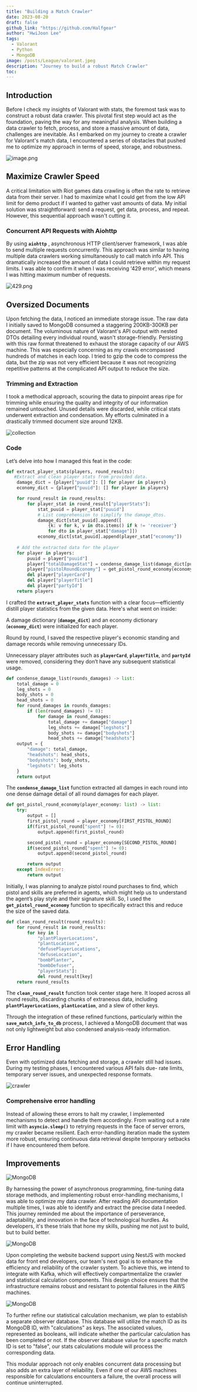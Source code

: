 ```yaml
---
title: "Building a Match Crawler"
date: 2023-08-20
draft: false
github_link: "https://github.com/Halfgear"
author: "HwiJoon Lee"
tags:
  - Valorant
  - Python
  - MongoDB 
image: /posts/League/valorant.jpeg
description: "Journey to build a robust Match Crawler"
toc:
---
```

## Introduction

Before I check my insights of Valorant with stats, the foremost task was to construct a robust data crawler. This pivotal first step would act as the foundation, paving the way for any meaningful analysis. When building a data crawler to fetch, process, and store a massive amount of data, challenges are inevitable. As I embarked on my journey to create a crawler for Valorant's match data, I encountered a series of obstacles that pushed me to optimize my approach in terms of speed, storage, and robustness.

![image.png](/posts/Valorant/image.png)

## Maximize Crawler Speed

A critical limitation with Riot games data crawling is often the rate to retrieve data from their server. I had to maximize what I could get from the low API limit for demo product if I wanted to gather vast amounts of data. My initial solution was straightforward: send a request, get data, process, and repeat. However, this sequential approach wasn't cutting it.

### Concurrent API Requests with Aiohttp

By using **`aiohttp`**  , asynchronous HTTP client/server framework, I was able to send multiple requests concurrently. This approach was similar to having multiple data crawlers working simultaneously to call match info API. This dramatically increased the amount of data I could retrieve within my request limits. I was able to confirm it when I was receiving ‘429 error’, which means I was hitting maximum number of requests.

![429.png](/posts/Valorant/429.png)

## Oversized Documents

Upon fetching the data, I noticed an immediate storage issue. The raw data I initially saved to MongoDB consumed a staggering 200KB-300KB per document. The voluminous nature of Valorant's API output with nested DTOs detailing every individual round, wasn't storage-friendly. Persisting with this raw format threatened to exhaust the storage capacity of our AWS machine. This was especially concerning as my crawls encompassed hundreds of matches in each loop. I tried to gzip the code to compress the data, but the zip was not very efficient because it was not recognizing repetitive patterns at the complicated API output to reduce the size.

### Trimming and Extraction

I took a methodical approach, scouring the data to pinpoint areas ripe for trimming while ensuring the quality and integrity of our information remained untouched. Unused details were discarded, while critical stats underwent extraction and condensation. My efforts culminated in a drastically trimmed document size around 12KB.

![collection](/posts/Valorant/size.png)

### Code

Let’s delve into how I managed this feat in the code:
```python
def extract_player_stats(players, round_results):
   #Extract and clean player stats from provided data.
    damage_dict = {player["puuid"]: [] for player in players}
    economy_dict = {player["puuid"]: [] for player in players}

    for round_result in round_results:
        for player_stat in round_result["playerStats"]:
            stat_puuid = player_stat["puuid"]
            # List comprehension to simplify the damage_dtos.
            damage_dict[stat_puuid].append([
                {k: v for k, v in dto.items() if k != 'receiver'} 
                for dto in player_stat["damage"]])
            economy_dict[stat_puuid].append(player_stat["economy"])
      
    # Add the extracted data for the player
    for player in players:
        puuid = player["puuid"]
        player["totalDamageStat"] = condense_damage_list(damage_dict[puuid])
        player["pistolRoundEconomy"] = get_pistol_round_economy(economy_dict[puuid])
        del player["playerCard"]
        del player["playerTitle"]
        del player["partyId"]      
    return players
```
I crafted the **`extract_player_stats`** function with a clear focus—efficiently distill player statistics from the given data. Here's what went on inside:

A damage dictionary (**`damage_dict`**) and an economy dictionary (**`economy_dict`**) were initialized for each player.

Round by round, I saved the respective player's economic standing and damage records while removing unnecessary IDs.

Unnecessary player attributes such as **`playerCard`**, **`playerTitle`**, and **`partyId`** were removed, considering they don’t have any subsequent statistical usage.

```python
def condense_damage_list(rounds_damages) -> list:
    total_damage = 0
    leg_shots = 0
    body_shots = 0
    head_shots = 0
    for round_damages in rounds_damages:
        if (len(round_damages) != 0):
            for damage in round_damages:
                total_damage += damage["damage"]
                leg_shots += damage["legshots"]
                body_shots += damage["bodyshots"]
                head_shots += damage["headshots"]
    output = {
        "damage": total_damage,
        "headshots": head_shots,
        "bodyshots": body_shots,
        "legshots": leg_shots
    }
    return output
```
The **`condense_damage_list`** function extracted all damges in each round into one dense damage detail of all round damages for each player.
```python
def get_pistol_round_economy(player_economy: list) -> list:
    try:
        output = []
        first_pistol_round = player_economy[FIRST_PISTOL_ROUND]
        if(first_pistol_round["spent"] != 0):
            output.append(first_pistol_round)

        second_pistol_round = player_economy[SECOND_PISTOL_ROUND]
        if(second_pistol_round["spent"] != 0):
            output.append(second_pistol_round)

        return output
    except IndexError:
        return output
```
Initially, I was planning to analyze pistol round purchases to find, which pistol and skills are preferred in agents, which might help us to understand the agent’s play style and their signature skill. So, I used the **`get_pistol_round_economy`** function to specifically extract this and reduce the size of the saved data.

```python
def clean_round_result(round_results):
    for round_result in round_results:
        for key in [
            "plantPlayerLocations",
            "plantLocation",
            "defusePlayerLocations",
            "defuseLocation",
            "bombPlanter",
            "bombDefuser",
            "playerStats"]:
            del round_result[key]
    return round_results
```
The **`clean_round_result`** function took center stage here. It looped across all round results, discarding chunks of extraneous data, including **`plantPlayerLocations`**, **`plantLocation`**, and a slew of other keys.

Through the integration of these refined functions, particularly within the **`save_match_info_to_db`** process, I achieved a MongoDB document that was not only lightweight but also condensed analysis-ready information.

## Error Handling

Even with optimized data fetching and storage, a crawler still had issues. During my testing phases, I encountered various API fails due- rate limits, temporary server issues, and unexpected response formats.

![crawler](/posts/Valorant/crawler.png)

### Comprehensive error handling

Instead of allowing these errors to halt my crawler, I implemented mechanisms to detect and handle them accordingly. From waiting out a rate limit with **`asyncio.sleep()`** to retrying requests in the face of server errors, my crawler became resilient. Each error-handling iteration made the system more robust, ensuring continuous data retrieval despite temporary setbacks if I have encountered them before.

## Improvements

![MongoDB](/posts/Valorant/MongoDB.png)

By harnessing the power of asynchronous programming, fine-tuning data storage methods, and implementing robust error-handling mechanisms, I was able to optimize my data crawler. After reading API documentation multiple times, I was able to identify and extract the precise data I needed. This journey reminded me about the importance of perseverance, adaptability, and innovation in the face of technological hurdles. As developers, it's these trials that hone my skills, pushing me not just to build, but to build better.

![MongoDB](/posts/Valorant/kafka.jpg)

Upon completing the website backend support using NestJS with mocked data for front end developers, our team's next goal is to enhance the efficiency and reliability of the crawler system. To achieve this, we intend to integrate with Kafka, which will effectively compartmentalize the crawler and statistical calculation components. This design choice ensures that the infrastructure remains robust and resistant to potential failures in the AWS machines.

![MongoDB](/posts/Valorant/MongoStruct.png)

To further refine our statistical calculation mechanism, we plan to establish a separate observer database. This database will utilize the match ID as its MongoDB ID, with "calculations" as keys. The associated values, represented as booleans, will indicate whether the particular calculation has been completed or not. If the observer database value for a specific match ID is set to "false", our stats calculations module will process the corresponding data. 

This modular approach not only enables concurrent data processing but also adds an extra layer of reliability. Even if one of our AWS machines responsible for calculations encounters a failure, the overall process will continue uninterrupted.
